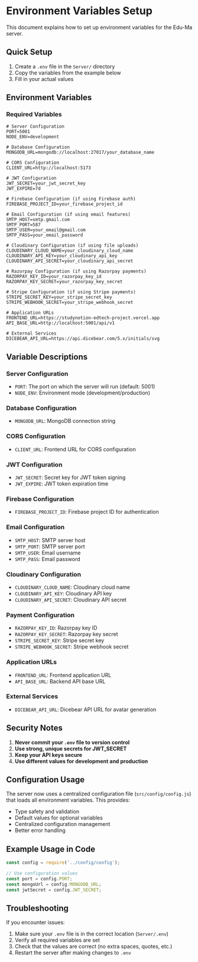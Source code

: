 # Environment Variables Setup

This document explains how to set up environment variables for the Edu-Ma server.

## Quick Setup

1. Create a `.env` file in the `Server/` directory
2. Copy the variables from the example below
3. Fill in your actual values

## Environment Variables

### Required Variables

```env
# Server Configuration
PORT=5001
NODE_ENV=development

# Database Configuration
MONGODB_URL=mongodb://localhost:27017/your_database_name

# CORS Configuration
CLIENT_URL=http://localhost:5173

# JWT Configuration
JWT_SECRET=your_jwt_secret_key
JWT_EXPIRE=7d

# Firebase Configuration (if using Firebase auth)
FIREBASE_PROJECT_ID=your_firebase_project_id

# Email Configuration (if using email features)
SMTP_HOST=smtp.gmail.com
SMTP_PORT=587
SMTP_USER=your_email@gmail.com
SMTP_PASS=your_email_password

# Cloudinary Configuration (if using file uploads)
CLOUDINARY_CLOUD_NAME=your_cloudinary_cloud_name
CLOUDINARY_API_KEY=your_cloudinary_api_key
CLOUDINARY_API_SECRET=your_cloudinary_api_secret

# Razorpay Configuration (if using Razorpay payments)
RAZORPAY_KEY_ID=your_razorpay_key_id
RAZORPAY_KEY_SECRET=your_razorpay_key_secret

# Stripe Configuration (if using Stripe payments)
STRIPE_SECRET_KEY=your_stripe_secret_key
STRIPE_WEBHOOK_SECRET=your_stripe_webhook_secret

# Application URLs
FRONTEND_URL=https://studynotion-edtech-project.vercel.app
API_BASE_URL=http://localhost:5001/api/v1

# External Services
DICEBEAR_API_URL=https://api.dicebear.com/5.x/initials/svg
```

## Variable Descriptions

### Server Configuration
- `PORT`: The port on which the server will run (default: 5001)
- `NODE_ENV`: Environment mode (development/production)

### Database Configuration
- `MONGODB_URL`: MongoDB connection string

### CORS Configuration
- `CLIENT_URL`: Frontend URL for CORS configuration

### JWT Configuration
- `JWT_SECRET`: Secret key for JWT token signing
- `JWT_EXPIRE`: JWT token expiration time

### Firebase Configuration
- `FIREBASE_PROJECT_ID`: Firebase project ID for authentication

### Email Configuration
- `SMTP_HOST`: SMTP server host
- `SMTP_PORT`: SMTP server port
- `SMTP_USER`: Email username
- `SMTP_PASS`: Email password

### Cloudinary Configuration
- `CLOUDINARY_CLOUD_NAME`: Cloudinary cloud name
- `CLOUDINARY_API_KEY`: Cloudinary API key
- `CLOUDINARY_API_SECRET`: Cloudinary API secret

### Payment Configuration
- `RAZORPAY_KEY_ID`: Razorpay key ID
- `RAZORPAY_KEY_SECRET`: Razorpay key secret
- `STRIPE_SECRET_KEY`: Stripe secret key
- `STRIPE_WEBHOOK_SECRET`: Stripe webhook secret

### Application URLs
- `FRONTEND_URL`: Frontend application URL
- `API_BASE_URL`: Backend API base URL

### External Services
- `DICEBEAR_API_URL`: Dicebear API URL for avatar generation

## Security Notes

1. **Never commit your `.env` file to version control**
2. **Use strong, unique secrets for JWT_SECRET**
3. **Keep your API keys secure**
4. **Use different values for development and production**

## Configuration Usage

The server now uses a centralized configuration file (`src/config/config.js`) that loads all environment variables. This provides:

- Type safety and validation
- Default values for optional variables
- Centralized configuration management
- Better error handling

## Example Usage in Code

```javascript
const config = require('../config/config');

// Use configuration values
const port = config.PORT;
const mongoUrl = config.MONGODB_URL;
const jwtSecret = config.JWT_SECRET;
```

## Troubleshooting

If you encounter issues:

1. Make sure your `.env` file is in the correct location (`Server/.env`)
2. Verify all required variables are set
3. Check that the values are correct (no extra spaces, quotes, etc.)
4. Restart the server after making changes to `.env` 